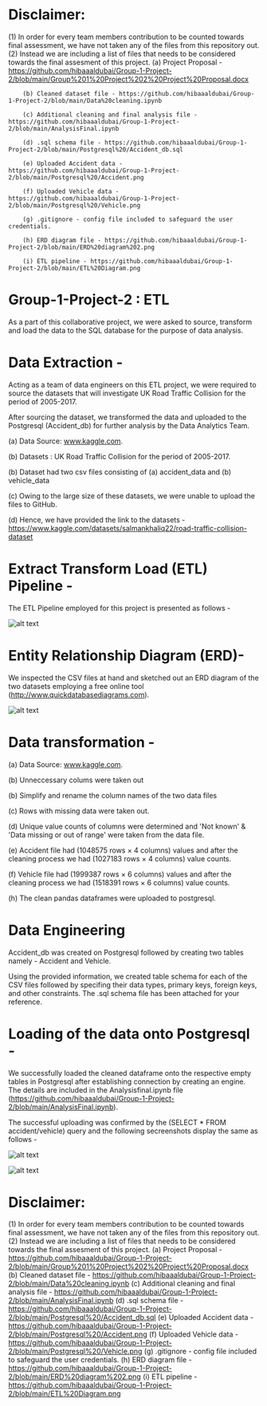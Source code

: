 # Disclaimer: 
  (1) In order for every team members contribution to be counted towards final assessment, we have not taken any of the files from this repository out.             
  (2) Instead we are including a list of files that needs to be considered towards the final assesment of this project.
        (a) Project Proposal - https://github.com/hibaaaldubai/Group-1-Project-2/blob/main/Group%201%20Project%202%20Project%20Proposal.docx
        
        (b) Cleaned dataset file - https://github.com/hibaaaldubai/Group-1-Project-2/blob/main/Data%20cleaning.ipynb
        
        (c) Additional cleaning and final analysis file - https://github.com/hibaaaldubai/Group-1-Project-2/blob/main/AnalysisFinal.ipynb
        
        (d) .sql schema file - https://github.com/hibaaaldubai/Group-1-Project-2/blob/main/Postgresql%20/Accident_db.sql
        
        (e) Uploaded Accident data - https://github.com/hibaaaldubai/Group-1-Project-2/blob/main/Postgresql%20/Accident.png
        
        (f) Uploaded Vehicle data -  https://github.com/hibaaaldubai/Group-1-Project-2/blob/main/Postgresql%20/Vehicle.png
        
        (g) .gitignore - config file included to safeguard the user credentials.
        
        (h) ERD diagram file - https://github.com/hibaaaldubai/Group-1-Project-2/blob/main/ERD%20diagram%202.png
        
        (i) ETL pipeline - https://github.com/hibaaaldubai/Group-1-Project-2/blob/main/ETL%20Diagram.png
    

# Group-1-Project-2 : ETL 

As a part of this collaborative project, we were asked to source, transform and load the data to the SQL database for the purpose of data analysis.

# Data Extraction - 
Acting as a team of data engineers on this ETL project, we were required to source the datasets that will investigate UK Road Traffic Collision for the period of 2005-2017. 

After sourcing the dataset, we transformed the data and uploaded to the Postgresql (Accident_db) for further analysis by the Data Analytics Team.
   
   (a) Data Source: www.kaggle.com.
   
   (b) Datasets : UK Road Traffic Collision for the period of 2005-2017. 
   
   (b) Dataset had two csv files consisting of (a) accident_data and (b) vehicle_data 
   
   (c) Owing to the large size of these datasets, we were unable to upload the files to GitHub.
   
   (d) Hence, we have provided the link to the datasets - https://www.kaggle.com/datasets/salmankhaliq22/road-traffic-collision-dataset
   
# Extract Transform Load (ETL) Pipeline - 
The ETL Pipeline employed for this project is presented as follows - 

![alt text](https://github.com/hibaaaldubai/Group-1-Project-2/blob/main/ETL%20Diagram.png)

# Entity Relationship Diagram (ERD)-

We inspected the CSV files at hand and sketched out an ERD diagram of the two datasets employing a free online tool (http://www.quickdatabasediagrams.com). 

![alt text](https://github.com/hibaaaldubai/Group-1-Project-2/blob/main/ERD%20diagram%202.png)

# Data transformation - 

(a) Data Source: www.kaggle.com.
   
   (b) Unneccessary colums were taken out 
   
   (b) Simplify and rename the column names of the two data files
   
   (c) Rows with missing data were taken out.
   
   (d) Unique value counts of columns were determined and 'Not known' & 'Data missing or out of range' were taken from the data file.
   
   (e) Accident file had (1048575 rows × 4 columns) values and after the cleaning process we had (1027183 rows × 4 columns) value counts.
   
   (f) Vehicle file had (1999387 rows × 6 columns) values and after the cleaning process we had (1518391 rows × 6 columns) value counts.
   
   (h) The clean pandas dataframes were uploaded to postgresql.
   

# Data Engineering
Accident_db was created on Postgresql followed by creating two tables namely - Accident and Vehicle. 

Using the provided information, we created table schema for each of the CSV files followed by specifing their data types, primary keys, foreign keys, and other constraints. The .sql schema file has been attached for your reference. 

# Loading of the data onto Postgresql - 
We successfully loaded the cleaned dataframe onto the respective empty tables in Postgresql after establishing connection by creating an engine. The details are included in the Analysisfinal.ipynb file (https://github.com/hibaaaldubai/Group-1-Project-2/blob/main/AnalysisFinal.ipynb). 

The successful uploading was confirmed by the (SELECT * FROM accident/vehicle) query and the following secreenshots display the same as follows -

![alt text](https://github.com/hibaaaldubai/Group-1-Project-2/blob/main/Postgresql%20/Accident.png)

![alt text](https://github.com/hibaaaldubai/Group-1-Project-2/blob/main/Postgresql%20/Vehicle.png)


# Disclaimer: 
  (1) In order for every team members contribution to be counted towards final assessment, we have not taken any of the files from this repository out.             
  (2) Instead we are including a list of files that needs to be considered towards the final assesment of this project.
      (a) Project Proposal - https://github.com/hibaaaldubai/Group-1-Project-2/blob/main/Group%201%20Project%202%20Project%20Proposal.docx
      (b) Cleaned dataset file - https://github.com/hibaaaldubai/Group-1-Project-2/blob/main/Data%20cleaning.ipynb
      (c) Additional cleaning and final analysis file - https://github.com/hibaaaldubai/Group-1-Project-2/blob/main/AnalysisFinal.ipynb
      (d) .sql schema file - https://github.com/hibaaaldubai/Group-1-Project-2/blob/main/Postgresql%20/Accident_db.sql
      (e) Uploaded Accident data - https://github.com/hibaaaldubai/Group-1-Project-2/blob/main/Postgresql%20/Accident.png
      (f) Uploaded Vehicle data -  https://github.com/hibaaaldubai/Group-1-Project-2/blob/main/Postgresql%20/Vehicle.png
      (g) .gitignore - config file included to safeguard the user credentials.
      (h) ERD diagram file - https://github.com/hibaaaldubai/Group-1-Project-2/blob/main/ERD%20diagram%202.png
      (i) ETL pipeline - https://github.com/hibaaaldubai/Group-1-Project-2/blob/main/ETL%20Diagram.png
    
      

